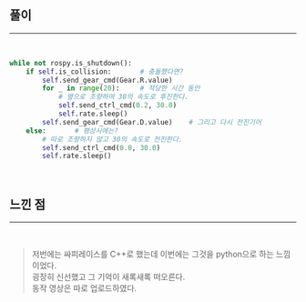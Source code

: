 ## 풀이

---

<br>

```py
while not rospy.is_shutdown():
    if self.is_collision:       # 충돌했다면?
        self.send_gear_cmd(Gear.R.value)
        for _ in range(20):     # 적당한 시간 동안
            # 옆으로 조향하여 30의 속도로 후진한다.
            self.send_ctrl_cmd(0.2, 30.0)
            self.rate.sleep()
        self.send_gear_cmd(Gear.D.value)    # 그리고 다시 전진기어
    else:       # 평상시에는?
        # 따로 조향하지 않고 30의 속도로 전진한다.
        self.send_ctrl_cmd(0.0, 30.0)
        self.rate.sleep()
```

<br>

## 느낀 점

---

<br>

> 저번에는 싸피레이스를 C++로 했는데 이번에는 그것을 python으로 하는 느낌이었다.  
> 굉장히 신선했고 그 기억이 새록새록 떠오른다.  
> 동작 영상은 따로 업로드하였다.
